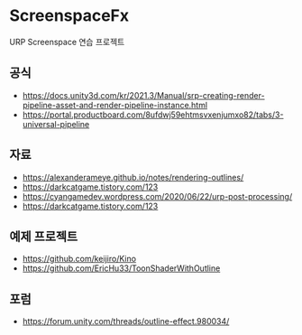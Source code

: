 # ScreenspaceFx
URP Screenspace 연습 프로젝트


공식
---
* https://docs.unity3d.com/kr/2021.3/Manual/srp-creating-render-pipeline-asset-and-render-pipeline-instance.html
* https://portal.productboard.com/8ufdwj59ehtmsvxenjumxo82/tabs/3-universal-pipeline

자료
---
* https://alexanderameye.github.io/notes/rendering-outlines/
* https://darkcatgame.tistory.com/123
* https://cyangamedev.wordpress.com/2020/06/22/urp-post-processing/
* https://darkcatgame.tistory.com/123

예제 프로젝트
---
* https://github.com/keijiro/Kino
* https://github.com/EricHu33/ToonShaderWithOutline

포럼
---
* https://forum.unity.com/threads/outline-effect.980034/
